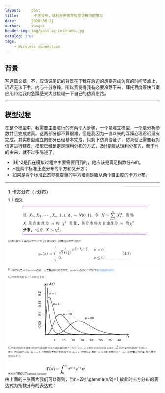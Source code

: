 ```yaml
---
layout:     post
title:       卡方分布，瑞利分布等在模型仿真中的意义
date:       2020-06-21
author:     Yungui
header-img: img/post-bg-ios9-web.jpg
catalog: true
tags: 
    - Wireless connection
---
```


## 背景
写这篇文章，不，应该说笔记的背景在于我在急迫的想要完成仿真的时间节点上，迟迟无法下手，内心十分急躁，所以我觉得我有必要冷静下来，拜托百度等快节奏应用带给我的急躁感来大致梳理一下自己的仿真思路。


----------
## 模型过程
在整个模型中，我需要主要进行的有两个大步骤，一个是建立模型，一个是分析参数并且完成仿真。这两部分都不算很难，但是我因为一直以来的浮躁心理迟迟没有完成。其实模型建立的部分已经基本完成，只剩下仿真验证了，仿真验证需要我对信道进行建模，模型已经确定是瑞利分布的方式，及H是服从瑞利分布的，至于H的由来，就不过多陈述了。

 - |H|^2是我在模拟过程中主要需要用到的，他应该是满足指数分布的。
 - H是两个标准正态分布的平方和又开方；
 - 如果是两个标准正态随机变量的平方和则是服从两个自由度的卡方分布。
   


----------


![卡方分布的定义及概率密度函数](./images/1592721192639.png)
![不同自由度下的密度函数](./images/1592721284571.png)
![enter description here](./images/1592721918258.png)
由上面的三张图片我们可以得到，当n=2时 \gamma(n/2)=1;故此时卡方分布的表达式为指数分布的表达式：

